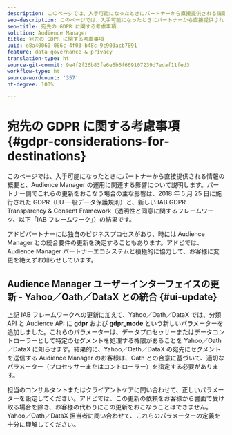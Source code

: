 ```yaml
---
description: このページでは、入手可能になったときにパートナーから直接提供される情報の概要と、Audience Manager の運用に関連する影響について説明します。パートナー側でこれらの更新をおこなう場合の主な影響は、2018 年 5 月 25 日に施行された GDPR（EU 一般データ保護規則）と、新しい IAB GDPR Transparency & Consent Framework（透明性と同意に関するフレームワーク、以下「IAB フレームワーク」）の結果です。
seo-description: このページでは、入手可能になったときにパートナーから直接提供される情報の概要と、Audience Manager の運用に関連する影響について説明します。パートナー側でこれらの更新をおこなう場合の主な影響は、2018 年 5 月 25 日に施行された GDPR（EU 一般データ保護規則）と、新しい IAB GDPR Transparency & Consent Framework（透明性と同意に関するフレームワーク、以下「IAB フレームワーク」）の結果です。
seo-title: 宛先の GDPR に関する考慮事項
solution: Audience Manager
title: 宛先の GDPR に関する考慮事項
uuid: e8a40060-086c-4f03-b48c-9c903acb7891
feature: data governance & privacy
translation-type: ht
source-git-commit: 9e4f2f26b83fe6e5b6f669107239d7edaf11fed3
workflow-type: ht
source-wordcount: '357'
ht-degree: 100%

---
```



# 宛先の GDPR に関する考慮事項 {#gdpr-considerations-for-destinations}

このページでは、入手可能になったときにパートナーから直接提供される情報の概要と、Audience Manager の運用に関連する影響について説明します。パートナー側でこれらの更新をおこなう場合の主な影響は、2018 年 5 月 25 日に施行された GDPR（EU 一般データ保護規則）と、新しい IAB GDPR Transparency &amp; Consent Framework（透明性と同意に関するフレームワーク、以下「IAB フレームワーク」）の結果です。

アドビパートナーには独自のビジネスプロセスがあり、時には Audience Manager との統合要件の更新を決定することもあります。アドビでは、Audience Manager パートナーエコシステムと積極的に協力して、お客様に変更を絶えずお知らせしています。

<!-- ## Audience Manager Partner Updates - ID Syncs {#partner-updates-id-syncs}

Some partners, as listed in the table below, have changed their integration requirements with Audience Manager to include support based on the IAB Framework, in order to comply with GDPR standards.

<table id="table_335A470D4F10434E9CF587089FB54B0C"> 
 <thead> 
  <tr> 
   <th colname="col1" class="entry"> <p>Partner Name </p> </th> 
   <th colname="col2" class="entry"> <p>Expected Impact </p> </th> 
   <th colname="col3" class="entry"> <p>Status of the change </p> </th> 
  </tr>
 </thead>
 <tbody> 
  <tr> 
   <td colname="col1"> <p>Yahoo/Oath/DataX </p> </td> 
   <td colname="col2"> <p>ID syncs for users in the European Union are dropped by the partner </p> </td> 
   <td colname="col3"> <p>Live since May 22nd 2018 </p> </td> 
  </tr> 
  <tr> 
   <td colname="col1"> <p>Trade Desk </p> </td> 
   <td colname="col2"> <p>ID syncs for users in the European Union are dropped by the partner </p> </td> 
   <td colname="col3"> <p>Not live yet </p> </td> 
  </tr> 
  <tr> 
   <td colname="col1"> <p>Rubicon </p> </td> 
   <td colname="col2"> <p>ID syncs for users in the European Union are dropped by the partner </p> </td> 
   <td colname="col3"> <p>Not live yet </p> </td> 
  </tr> 
  <tr> 
   <td colname="col1"> <p>LiveRamp </p> </td> 
   <td colname="col2"> <p>ID syncs for users in the European Union are dropped by the partner </p> </td> 
   <td colname="col3"> <p>Not live yet </p> </td> 
  </tr> 
 </tbody> 
</table> -->

## Audience Manager ユーザーインターフェイスの更新 - Yahoo／Oath／DataX との統合 {#ui-update}

上記 IAB フレームワークへの更新に加えて、Yahoo／Oath／DataX では、分類 API と Audience API に **gdpr** および **gdpr_mode** という新しいパラメーターを追加しました。これらのパラメーターは、データプロセッサーまたはデータコントローラーとして特定のセグメントを処理する権限があることを Yahoo／Oath／DataX に知らせます。結果的に、Yahoo／Oath／DataX の宛先にセグメントを送信する Audience Manager のお客様は、Oath との合意に基づいて、適切なパラメーター（プロセッサーまたはコントローラー）を指定する必要があります。

担当のコンサルタントまたはクライアントケアに問い合わせて、正しいパラメーターを設定してください。アドビでは、この更新の依頼をお客様から書面で受け取る場合を除き、お客様の代わりにこの更新をおこなうことはできません。Yahoo／Oath／DataX 担当者に問い合わせて、これらのパラメーターの定義を十分に理解してください。
